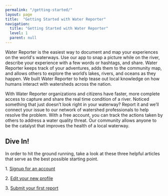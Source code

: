 ```yaml
---
permalink: "/getting-started/"
layout: page
title:  "Getting Started with Water Reporter"
navigation:
  title: "Getting Started with Water Reporter"
  level: 1
  parent: null
---
```


<p>
  Water Reporter is the easiest way to document and map your experiences on the world's waterways. Use our app to snap a picture while on the river, describe your experience with a few words or hashtags, and share. Water Reporter keeps track of your adventures, adds them to the community map, and allows others to explore the world’s lakes, rivers, and oceans as they happen. We built Water Reporter to help tease out local knowledge on how humans interact with watersheds across the nation.

</p>

<!-- <figure class="media--image">
  <a href="/reports/1155">
    <img src="/images/content--help--grace.jpg" alt="" title="" width="50%">
  </a>
  <figcaption>
    <a href="/reports/1670">
      Photograph taken by John Dawes for Report #1670
    </a>
  </figcaption>
</figure> -->

<p>
  With Water Reporter organizations and citizens have faster, more complete access to capture and share the real time condition of a river. Noticed something that just doesn’t look right in your waterway? Report it and we’ll connect your issue to our network of watershed professionals to help resolve the problem. With a free account, you can track the actions taken by others to address a water quality threat. Our community allows anyone to be the catalyst that improves the health of a local waterway.

</p>

<h2 class="text-center">
Dive In!
</h2>

<p>
In order to hit the ground running, take a look at these three helpful articles that serve as the best possible starting point.

</p>

<p class="text-center">
1. <a href="/getting-started/create-your-account/">Signup for an account</a>
</p>

<p class="text-center">
2. <a href="/getting-started/edit-your-profile/">Edit your new profile</a>
</p>

<p class="text-center">
3. <a href="/interacting-with-the-community/submit-your-first-report/">Submit your first report</a>
</p>

<!-- <figure class="media--image">
  <a href="/reports/1155">
    <img src="/images/content--about--boat.jpg" alt="" title="" width="100%">
  </a>
  <figcaption>
    <a href="/reports/1155">
      Photograph taken by Jamie Brunkow for Report #1155
    </a>
  </figcaption>
</figure>

<h2 class="text-center">
  Report and Resolve Water Pollution
</h2>

<p>
  Noticed a trash dump, spill, or something that just doesn’t look right in
  your waterway? Post it and our inspirational community of stewards will
  help you get it fixed.
</p>

<p>
  We’ll automatically connect you and your post with restoration professionals
  working in your watershed. Allow you to easily view and comment on
  progress toward addressing the water quality problem. Help you keep track
  and share the issue’s you’ve worked with others to resolve.
</p>

<p>
  With Water Reporter, anyone can be the catalyst that sparks a grassroots
  stream cleanup or a new restoration project that improves the health of a
  local waterway.
</p>

<figure class="media--image">
  <a href="/reports/1155">
    <img src="/images/content--about--discharge.jpg" alt="" title="" width="100%">
  </a>
  <figcaption>
    <a href="/reports/1155">
      Photograph taken by Jamie Brunkow for Report #1155
    </a>
  </figcaption>
</figure>

<h2 class="text-center">
  Always Evolving, Constantly Improving
</h2>

<p>
  We are always working to find new and more efficient ways to map
  experiences on the water and expedite water quality remediation. Here is
  are some of the latest functionality we’ve recently completed and will be
  releasing in the near future.
</p>

<table class="table table--features">
  <thead>
    <tr>
      <th>
        Feature
      </th>
      <th>
        Status
      </th>
    </tr>
  </thead>
  <tbody>
    <tr>
      <td>
        <span class="title">Affiliate with Organization</span><br />
        <span class="category">(Web + Mobile)</span>
      </td>
      <td>
        <span class="status status--development">In Development</span>
      </td>
    </tr>
    <tr>
      <td>
        <span class="title">Marking reports as remediated</span><br />
        <span class="category">(Mobile)</span>
      </td>
      <td>
        <span class="status status--development">In Development</span>
      </td>
    </tr>
    <tr>
      <td>
        <span class="title">Push Notifications</span>
      </td>
      <td>
        <span class="status status--development">In Development</span>
      </td>
    </tr>
    <tr>
      <td>
        <span class="title">Search and Export</span><br />
        <span class="category">(Admin)</span>
      </td>
      <td>
        <span class="status status--complete">Complete</span>
      </td>
    </tr>
    <tr>
      <td>
        <span class="title">Marking reports as remediated</span><br />
        <span class="category">(Web)</span>
      </td>
      <td>
        <span class="status status--complete">Complete</span>
      </td>
    </tr>
    <tr>
      <td>
        <span class="title">Commenting on reports</span><br />
        <span class="category">(Web)</span>
      </td>
      <td>
        <span class="status status--complete">Complete</span>
      </td>
    </tr>
    <tr>
      <td>
        <span class="title">Report Submission</span><br />
        <span class="category">(Web)</span>
      </td>
      <td>
        <span class="status status--complete">Complete</span>
      </td>
    </tr>
    <tr>
      <td>
        <span class="title">Personalized Profile Page</span>
      </td>
      <td>
        <span class="status status--complete">Complete</span>
      </td>
    </tr>
  </tbody>
</table>

<h2 class="text-center">
  Acting Locally, Expanding Globally
</h2>

<p>
  Water Reporter users benefit from an ever expanding network of stewards
  that actively field and respond to community pollution reports with the
  goal to enhance local water quality. If you’d like to join our network and
  help to address the many threats facing water quality, please get in touch.
</p> -->
